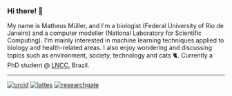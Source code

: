 ### Hi there! 👋



My name is Matheus Müller, and I'm a biologist (Federal University of Rio de Janeiro) and a computer modeller (National Laboratory for Scientific Computing). I'm mainly interested in machine learning techniques applied to biology and health-related areas. I also enjoy wondering and discussing topics such as environment, society, technology and cats 🐈. Currently a PhD student @ [LNCC](https://www.lncc.br/), Brazil.

---
[![orcid](https://img.shields.io/badge/ORCID--_?style=social&logo=orcid)](https://orcid.org/0000-0002-0659-6365)
[![lattes](https://img.shields.io/badge/Lattes-CNPq-blue?style=flat)](http://lattes.cnpq.br/0364392354139129)
[![researchgate](https://img.shields.io/badge/ResearchGate--_?style=social&logo=researchgate)](https://www.researchgate.net/profile/Matheus_Mueller2)
<!--
**mpds/mpds** is a ✨ _special_ ✨ repository because its `README.md` (this file) appears on your GitHub profile.

Here are some ideas to get you started:

- 🔭 I’m currently working on ...
- 🌱 I’m currently learning ...
- 👯 I’m looking to collaborate on ...
- 🤔 I’m looking for help with ...
- 💬 Ask me about ...
- 📫 How to reach me: ...
- 😄 Pronouns: ...
- ⚡ Fun fact: ...
-->
